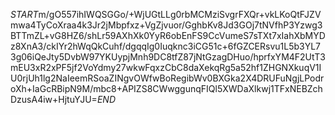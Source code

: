 $START$m/gO557ihIWQSGGo/+WjUGtLLg0rbMCMziSvgrFXQr+vkLKoQtFJZVmwa4TyCoXraa4k3Jr2jMbpfxz+VgZjvuor/GghbKv8Jd3GOj7tNVfhP3Yzwg3BTTmZL+vG8HZ6/shLr59AXhXk0YyR6obEnFS9CcVumeS7sTXt7xIahXbMYDz8XnA3/ckIYr2hWqQkCuhf/dgqqIg0Iuqknc3iCG51c+6fGZCERsvu1L5b3YL73g06iQeJty5DvbW97YKUypjMnh9DC8tfZ87jNtGzagDHuo/hprfxYM4F2UtT3mEU3xR2xPF5jf2VoYdmy27wkwFqxzCbC8daXekqRg5a52hf1ZHGNXkuqV1IU0rjUh1lg2NaIeemRSoaZINgvOWfwBoRegibWv0BXGka2X4DRUFuNgjLPodroXh+IaGcRBipN9M/mbc8+APIZS8CWwggunqFIQl5XWDaXlkwj1TFxNEBZchDzusA4iw+HjtuYJU=$END$